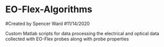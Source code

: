 # EO-Flex-Algorithms
#Created by Spencer Ward
#11/14/2020

Custom Matlab scripts for data processing the electrical and optical data collected with EO-Flex probes along with probe properties


